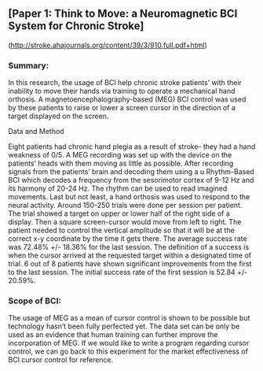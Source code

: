 ## [Paper 1: Think to Move: a Neuromagnetic BCI System for Chronic Stroke]
(http://stroke.ahajournals.org/content/39/3/910.full.pdf+html)

### Summary:
In this research, the usage of BCI help chronic stroke patients’ with their inability to move their hands via training to operate a mechanical hand orthosis. A magnetoencephalography-based (MEG) BCI control was used by these patients to raise or lower a screen cursor in the direction of a target displayed on the screen. 

Data and Method

Eight patients had chronic hand plegia as a result of stroke- they had a hand weakness of 0/5. A MEG recording was set up with the device on the patients’ heads with them moving as little as possible. After recording signals from the patients’ brain and decoding them using a u Rhythm-Based BCI which decodes a frequency from the sesorimotor cortex of 9-12 Hz and its harmony of 20-24 Hz. The rhythm can be used to read imagined movements.  Last but not least, a hand orthosis was used to respond to the neural activity. 
Around 150-250 trials were done per session per patient. The trial showed a target on upper or lower half of the right side of a display. Then a square screen-cursor would move from left to right. The patient needed to control the vertical amplitude so that it will be at the correct x-y coordinate by the time it gets there. The average success rate was 72.48% +/- 18.36% for the last session. The definition of a success is when the cursor arrived at the requested target within a designated time of trial. 6 out of 8 patients have shown significant improvements from the first to the last session. The initial success rate of the first session is 52.84 +/- 20.59%. 

### Scope of BCI:

The usage of MEG as a mean of cursor control is shown to be possible but technology hasn’t been fully perfected yet. The data set can be only be used as an evidence that human training can further improve the incorporation of MEG. If we would like to write a program regarding cursor control, we can go back to this experiment for the market effectiveness of BCI cursor control for reference.

